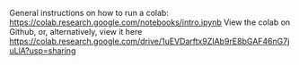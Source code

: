 General instructions on how to run a colab: https://colab.research.google.com/notebooks/intro.ipynb
View the colab on Github, or, alternatively, view it here https://colab.research.google.com/drive/1uEVDarftx9ZIAb9rE8bGAF46nG7juLlA?usp=sharing
